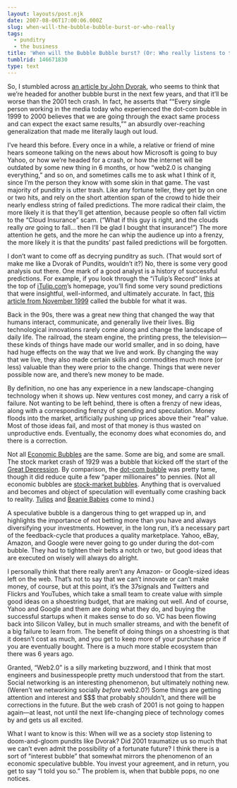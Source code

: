 ```yaml
---
layout: layouts/post.njk
date: 2007-08-06T17:00:06.000Z
slug: when-will-the-bubble-bubble-burst-or-who-really
tags:
  - punditry
  - the business
title: 'When will the Bubble Bubble burst? (Or: Who really listens to these pundits?)'
tumblrid: 146671830
type: text
---
```

<p>So, I stumbled across <a href="http://www.pcmag.com/article2/0,1895,2164136,00.asp">an article by John Dvorak</a>, who seems to think that we&rsquo;re headed for another bubble burst in the next few years, and that it&rsquo;ll be worse than the 2001 tech crash.  In fact, he asserts that <q>&ldquo;Every single person working in the media today who experienced the dot-com bubble in 1999 to 2000 believes that we are going through the exact same process and can expect the exact same results,&rdquo;</q> an absurdly over-reaching generalization that made me literally laugh out loud.</p>

<p>I&rsquo;ve heard this before.  Every once in a while, a relative or friend of mine hears someone talking on the news about how Microsoft is going to buy Yahoo, or how we&rsquo;re headed for a crash, or how the internet will be outdated by some new thing in 6 months, or how &ldquo;web2.0 is changing everything,&rdquo; and so on, and sometimes calls me to ask what I think of it, since I&rsquo;m the person they know with some skin in that game.  The vast majority of punditry is utter trash.  Like any fortune teller, they get by on one or two hits, and rely on the short attention span of the crowd to hide their nearly endless string of failed predictions.  The more radical their claim, the more likely it is that they&rsquo;ll get attention, because people so often fall victim to the &ldquo;Cloud Insurance&rdquo; scam.  (&ldquo;What if this guy is right, and the clouds really <em>are</em> going to fall&hellip; then I&rsquo;ll be glad I bought that insurance!&rdquo;)  The more attention he gets, and the more he can whip the audience up into a frenzy, the more likely it is that the pundits&rsquo; past failed predictions will be forgotten.</p>

<p>I don&rsquo;t want to come off as decrying punditry as such.  (That would sort of make me like a Dvorak of Pundits, wouldn&rsquo;t it?)  No, there is some very good analysis out there.  One mark of a good analyst is a history of successful predictions.  For example, if you look through the &ldquo;iTulip&rsquo;s Record&rdquo; links at the top of <a href="http://itulip.com">iTulip.com</a>&rsquo;s homepage, you&rsquo;ll find some very sound predictions that were insightful, well-informed, and ultimately accurate.  In fact, <a href="http://www.bankrate.com/brm/news/investing/19991129f.asp?keyword=">this article from November 1999</a> called the bubble for what it was.</p>

<p>Back in the 90s, there was a great new thing that changed the way that humans interact, communicate, and generally live their lives.  Big technological innovations rarely come along and change the landscape of daily life.  The railroad, the steam engine, the printing press, the television&mdash;these kinds of things have made our world smaller, and in so doing, have had huge effects on the way that we live and work.  By changing the way that we live, they also made certain skills and commodities much more (or less) valuable than they were prior to the change.  Things that were never possible now are, and there&rsquo;s new money to be made.</p>

<p>By definition, no one has any experience in a new landscape-changing technology when it shows up.  New ventures cost money, and carry a risk of failure.  Not wanting to be left behind, there is often a frenzy of new ideas, along with a corresponding frenzy of spending and speculation.  Money floods into the market, artificially pushing up prices above their &ldquo;real&rdquo; value.  Most of those ideas fail, and most of that money is thus wasted on unproductive ends.  Eventually, the economy does what economies do, and there is a correction.</p>

<p>Not all <a href="http://en.wikipedia.org/wiki/Economic_bubble">Economic Bubbles</a> are the same.  Some are big, and some are small.  The stock market crash of 1929 was a bubble that kicked off the start of the <a href="http://en.wikipedia.org/wiki/Great_Depression">Great Depression</a>.  By comparison, the <a href="http://en.wikipedia.org/wiki/Dot-com_bubble">dot-com bubble</a> was pretty tame, though it did reduce quite a few &ldquo;paper millionaires&rdquo; to pennies.  (Not all economic bubbles are <a href="http://en.wikipedia.org/wiki/Stock_market_bubble">stock-market bubbles</a>.  Anything that is overvalued and becomes and object of speculation will eventually come crashing back to reality.  <a href="http://en.wikipedia.org/wiki/Tulip_mania">Tulips</a> and <a href="http://en.wikipedia.org/wiki/Beanie_Baby">Beanie Babies</a> come to mind.)</p>

<p>A speculative bubble is a dangerous thing to get wrapped up in, and highlights the importance of not betting more than you have and always diversifying your investments.  However, in the long run, it&rsquo;s a necessary part of the feedback-cycle that produces a quality marketplace.  Yahoo, eBay, Amazon, and Google were never going to go under during the dot-com bubble.  They had to tighten their belts a notch or two, but good ideas that are executed on wisely will always do alright.</p>

<p>I personally think that there really aren&rsquo;t any Amazon- or Google-sized ideas left on the web.  That&rsquo;s not to say that we can&rsquo;t innovate or can&rsquo;t make money, of course, but at this point, it&rsquo;s the 37signals and Twitters and Flickrs and YouTubes, which take a small team to create value with simple good ideas on a shoestring budget, that are making out well.  And of course, Yahoo and Google and them are doing what they do, and buying the successful startups when it makes sense to do so.  VC has been flowing back into Silicon Valley, but in much smaller streams, and with the benefit of a big failure to learn from.  The benefit of doing things on a shoestring is that it doesn&rsquo;t cost as much, and you get to keep more of your purchase price if you are eventually bought.  There is a much more stable ecosystem than there was 6 years ago.</p>

<p>Granted, &ldquo;Web2.0&rdquo; is a silly marketing buzzword, and I think that most engineers and businesspeople pretty much understood that from the start.  Social networking is an interesting phenomenon, but ultimately nothing new.  (Weren&rsquo;t we networking socially <em>before</em> web2.0?)  Some things are getting attention and interest and $$$ that probably shouldn&rsquo;t, and there will be corrections in the future.  But the web crash of 2001 is not going to happen again&mdash;at least, not until the next life-changing piece of technology comes by and gets us all excited.</p>

<p>What I want to know is this:  When will we as a society stop listening to doom-and-gloom pundits like Dvorak?  Did 2001 traumatize us so much that we can&rsquo;t even admit the possibility of a fortunate future?  I think there is a sort of &ldquo;interest bubble&rdquo; that somewhat mirrors the phenomenon of an economic speculative bubble.  You invest your agreement, and in return, you get to say &ldquo;I told you so.&rdquo;  The problem is, when that bubble pops, no one notices.</p>
